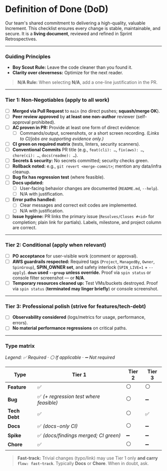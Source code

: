 # Definition of Done (DoD)

Our team's shared commitment to delivering a high-quality, valuable Increment. This checklist ensures every change is stable, maintainable, and secure. It is a **living document**, reviewed and refined in Sprint Retrospectives.

---

### Guiding Principles
- **Boy Scout Rule:** Leave the code cleaner than you found it.
- **Clarity over cleverness:** Optimize for the next reader.

> **N/A Rule:** When selecting **N/A**, add a one-line justification in the PR.

---

### Tier 1: Non-Negotiables (apply to all work)
- [ ] **Merged via Pull Request** to `main` (no direct pushes; **squash/merge OK**).
- [ ] **Peer review approved** by **at least one non-author** reviewer (self-approval prohibited).
- [ ] **AC proven in PR:** Provide at least one form of direct evidence:
  - [ ] Commands/output, screenshots, or a short screen recording.
  *(Links to CI/jobs are supporting evidence only.)*
- [ ] **CI green on required matrix** (tests, linters, security scanners).
- [ ] **Conventional Commits** PR title (e.g., `feat(cli): …`, `fix(aws): …`, `chore(ci): …`, `docs(readme): …`).
- [ ] **Secrets & security:** No secrets committed; security checks green.
- [ ] **Rollback noted:** e.g., `git revert <merge-commit>`; mention any data/infra cleanup.
- [ ] **Bug fix has regression test** (where feasible).
- [ ] **Docs updated:**
  - [ ] User-facing behavior changes are documented (`README.md`, `--help`).
  - [ ] N/A with justification.
- [ ] **Error paths handled:**
  - [ ] Clear messages and correct exit codes are implemented.
  - [ ] N/A with justification.
- [ ] **Issue hygiene:** PR links the primary issue (`Resolves/Closes #<id>` for completion; plain link for partials). Labels, milestone, and project column are correct.

---

### Tier 2: Conditional (apply when relevant)
- [ ] **PO acceptance** for user-visible work (comment or approval).
- [ ] **AWS guardrails respected:** Required tags (`Project`, `ManagedBy`, `Owner`, `SpinGroup`), **SPIN\_OWNER set**, and safety interlock (`SPIN_LIVE=1` + `--apply`). **`down` used `--group` unless override.** Proof via `spin status` or console filter screenshot — or **N/A**.
- [ ] **Temporary resources cleaned up:** Test VMs/buckets destroyed. Proof via `spin status` (**terminated may linger briefly**) or console screenshot.

---

### Tier 3: Professional polish (strive for features/tech-debt)
- [ ] **Observability considered** (logs/metrics for usage, performance, errors).
- [ ] **No material performance regressions** on critical paths.

---

### Type matrix
*Legend: ✅ Required · ⚪ If applicable · ➖ Not required*

| Type        | Tier 1 | Tier 2 | Tier 3 |
|-------------|--------|--------|--------|
| **Feature** | ✅     | ⚪     | ⚪     |
| **Bug**     | ✅ *(+ regression test where feasible)* | ⚪ | ➖ |
| **Tech Debt** | ✅   | ⚪     | ✅     |
| **Docs**    | ✅ *(docs-only CI)* | ⚪ | ➖ |
| **Spike**   | ✅ *(docs/findings merged; CI green)* | ➖ | ➖ |
| **Chore**   | ✅     | ⚪     | ➖     |

> **Fast-track:** Trivial changes (typo/link) may use Tier 1 only **and carry `flow: fast-track`**. Typically **Docs** or **Chore**. When in doubt, ask.